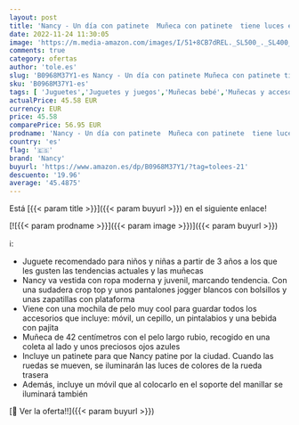 ```yaml
---
layout: post
title: 'Nancy - Un día con patinete  Muñeca con patinete  tiene luces en las ruedas  ropa muy cool y accesorios para llevar en su mochila  para niñas y niños a partir de 3 años  Famosa  700016705 '
date: 2022-11-24 11:30:05
image: 'https://m.media-amazon.com/images/I/51+8CB7dREL._SL500_._SL400_.jpg'
comments: true
category: ofertas
author: 'tole.es'
slug: 'B0968M37Y1-es Nancy - Un día con patinete Muñeca con patinete tiene...'
sku: 'B0968M37Y1-es'
tags: [ 'Juguetes','Juguetes y juegos','Muñecas bebé','Muñecas y accesorios','mochila','nancy','🇪🇸', ]
actualPrice: 45.58 EUR
currency: EUR
price: 45.58
comparePrice: 56.95 EUR
prodname: 'Nancy - Un día con patinete  Muñeca con patinete  tiene luces en las ruedas  ropa muy cool y accesorios para llevar en su mochila  para niñas y niños a partir de 3 años  Famosa  700016705 '
country: 'es'
flag: '🇪🇸'
brand: 'Nancy'
buyurl: 'https://www.amazon.es/dp/B0968M37Y1/?tag=tolees-21'
descuento: '19.96'
average: '45.4875'
---
```


Está [{{< param title >}}]({{< param buyurl >}}) en el siguiente enlace!

[![{{< param prodname >}}]({{< param image >}})]({{< param buyurl >}})

ℹ️:

- Juguete recomendado para niños y niñas a partir de 3 años a los que les gusten las tendencias actuales y las muñecas
- Nancy va vestida con ropa moderna y juvenil, marcando tendencia. Con una sudadera crop top y unos pantalones jogger blancos con bolsillos y unas zapatillas con plataforma
- Viene con una mochila de pelo muy cool para guardar todos los accesorios que incluye: móvil, un cepillo, un pintalabios y una bebida con pajita
- Muñeca de 42 centímetros con el pelo largo rubio, recogido en una coleta al lado y unos preciosos ojos azules
- Incluye un patinete para que Nancy patine por la ciudad. Cuando las ruedas se mueven, se iluminarán las luces de colores de la rueda trasera
- Además, incluye un móvil que al colocarlo en el soporte del manillar se iluminará también

[🛒 Ver la oferta!!]({{< param buyurl >}})
